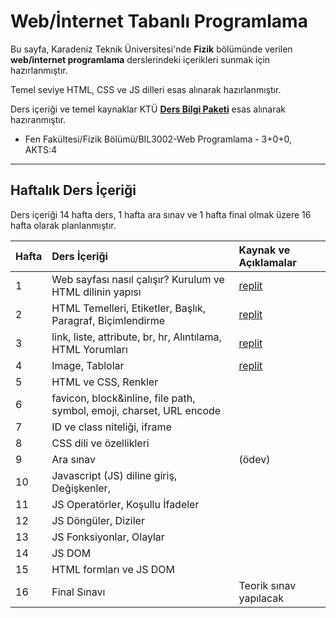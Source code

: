 # Web/İnternet Tabanlı Programlama


Bu sayfa, Karadeniz Teknik Üniversitesi'nde **Fizik** bölümünde verilen **web/internet programlama** derslerindeki içerikleri sunmak için hazırlanmıştır.

Temel seviye HTML, CSS ve JS dilleri esas alınarak hazırlanmıştır.

Ders içeriği ve temel kaynaklar KTÜ [**Ders Bilgi Paketi**][bilgi-paketi] esas alınarak hazıranmıştır.
* Fen Fakültesi/Fizik Bölümü/BIL3002-Web Programlama - 3+0+0, AKTS:4
---


## Haftalık Ders İçeriği
Ders içeriği 14 hafta ders, 1 hafta ara sınav ve 1 hafta final olmak üzere 16 hafta olarak planlanmıştır.

| Hafta | Ders İçeriği                                       | Kaynak ve Açıklamalar   |
| :--   | :--                                                  | :--    |
| 1     | Web sayfası nasıl çalışır? Kurulum ve HTML dilinin yapısı   | [replit][repl01] |
| 2     | HTML Temelleri, Etiketler, Başlık, Paragraf, Biçimlendirme  | [replit][repl02] |
| 3     | link, liste, attribute, br, hr, Alıntılama, HTML Yorumları  | [replit][repl03] |
| 4     | Image, Tablolar | [replit][repl04]  |
| 5     | HTML ve CSS, Renkler   |   |
| 6     | favicon, block&inline, file path, symbol, emoji, charset, URL encode  |  |
| 7     | ID ve class niteliği, iframe        |   |
| 8     | CSS dili ve özellikleri |  |
| 9     | Ara sınav                                                     | (ödev) |
| 10    | Javascript (JS) diline giriş, Değişkenler,  |  |
| 11    | JS Operatörler, Koşullu İfadeler | |
| 12    | JS  Döngüler, Diziler |   |
| 13    | JS Fonksiyonlar, Olaylar  |   |
| 14    | JS DOM   |   |
| 15    | HTML formları ve JS DOM |   |
| 16    | Final Sınavı                                                  | Teorik sınav yapılacak  |


[bilgi-paketi]: http://www.katalog.ktu.edu.tr/DersBilgiPaketi/course.aspx?pid=14&lang=1&dbid=566282
[repl01]: https://replit.com/@ZaferYavuz2/22b-fizik-wp01
[repl02]: https://replit.com/@ZaferYavuz2/22b-fizik-wp02
[repl03]: https://replit.com/@ZaferYavuz2/22b-fizik-wp03
[repl04]: https://replit.com/@ZaferYavuz2/22b-fizik-wp04